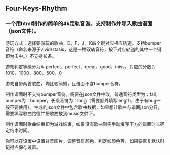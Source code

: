 ## Four-Keys-Rhythm



### 一个用html制作的简单的4k定轨音游，支持制作并导入歌曲谱面（json文件）。

<p>游玩方式：选择要游玩的歌曲，D，F，J，K四个键对应相应轨道。支持bumper音符（命名来源于vivid/stasis，这是一种双轨音符，按下对应轨道的其中一个键即为击中。）不支持长条。</p>

<p>游戏判定等级分为A-perfect，perfect，great，good，miss。对应的分数为1010，1000，800，500，0 </p>

<p>游戏自带两首歌曲，均比较简短，且谱面不含bumper音符。</p>

<p>制作谱面时不支持bumper音符，需要在json文件中改，普通音符类型为：fall，bumper为：bumper，长条音符为：long（需要额外填写length，由于有bug一般不要使用）。生成的json文件中包含歌曲数据，如果想让歌曲与谱面json分开，需要填写歌曲路径并把歌曲放到music文件下。</p>

<p>制作谱面时歌曲结束即为游戏结束，如果没有歌曲则需手动填写下方的谱面时长确定结束时间。</p>

<p>你可以在设置中设置背景图片，调整音符颜色、判定线颜色等，如果要恢复默认时记得点保存设置。</p>
